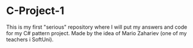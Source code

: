 # C-Project-1
This is my first "serious" repository where I will put my answers and code for my C# pattern project. Made by the idea of Mario Zahariev (one of my teachers i SoftUni).
